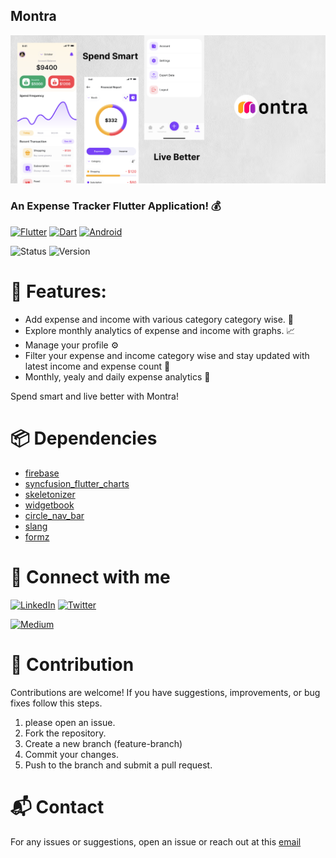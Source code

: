 ## Montra

![montra_banner.png](montra_banner.png)

### An Expense Tracker Flutter Application! 💰

[![Flutter](https://img.shields.io/badge/Flutter-Framework-02569B?logo=flutter)](https://flutter.dev/) [![Dart](https://img.shields.io/badge/Dart-Language-0175C2?logo=dart)](https://dart.dev/) [![Android](https://img.shields.io/badge/Android-Platform-3DDC84?logo=android)](https://developer.android.com/)

![Status](https://img.shields.io/badge/Status-Active-brightgreen) ![Version](https://img.shields.io/badge/Version-1.0.0-blue)

# 📲 Features:

- Add expense and income with various category category wise. 📲
- Explore monthly analytics of expense and income with graphs. 📈
- Manage your profile ⚙️
- Filter your expense and income category wise and stay updated with latest income and expense count 🚀
- Monthly, yealy and daily expense analytics 💫

Spend smart and live better with Montra! 

# 📦 Dependencies

- [firebase](https://pub.dev/packages/firebase_core)
- [syncfusion_flutter_charts](https://pub.dev/packages/syncfusion_flutter_charts)
- [skeletonizer](https://pub.dev/packages/skeletonizer)
- [widgetbook](https://pub.dev/packages/widgetbook)
- [circle_nav_bar](https://pub.dev/packages/circle_nav_bar)
- [slang](https://pub.dev/packages/slang)
- [formz](https://pub.dev/packages/formz)


# 🔗 Connect with me

[![LinkedIn](https://img.shields.io/badge/LinkedIn-Profile-darkblue?logo=linkedin)](https://www.linkedin.com/in/avniprajapati/) [![Twitter](https://img.shields.io/badge/Twitter-Profile-1DA1F2?logo=twitter)](https://x.com/avni_prajapati_)

[![Medium](https://img.shields.io/badge/Medium-Profile-black?logo=medium)](https://medium.com/@avniprajapati21101)


# 🤝 Contribution

Contributions are welcome! If you have suggestions, improvements, or bug fixes follow this steps.

1. please open an issue.
2. Fork the repository.
3. Create a new branch (feature-branch)
4. Commit your changes.
5. Push to the branch and submit a pull request.

# 📬 Contact

For any issues or suggestions, open an issue or reach out at this [email](avniprajapati21101@gamil.com)
